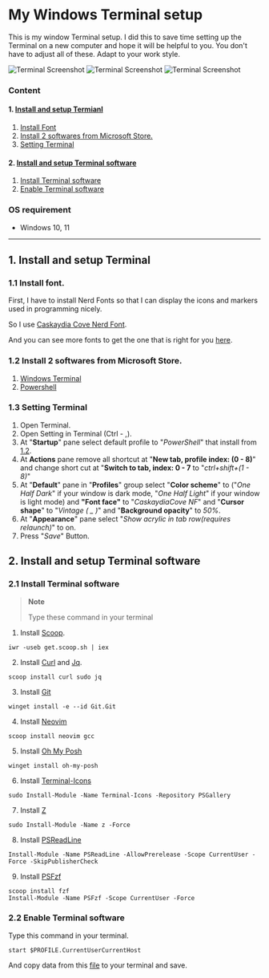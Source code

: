 # **My Windows Terminal setup**
This is my window Terminal setup.
I did this to save time setting up the Terminal on a new computer and hope it will be helpful to you.
You don't have to adjust all of these. Adapt to your work style.

![Terminal Screenshot](terminal%20screenshot%201.png)
![Terminal Screenshot](terminal%20screenshot%202.png)
![Terminal Screenshot](terminal%20screenshot%203.png)

### **Content**
#### 1. [Install and setup Termianl](Projects/Software%20Setup/Setup%20List/Window%20Terminal/Project/readme.md#1-install-and-setting-softwares)
1. [Install Font](Projects/Software%20Setup/Setup%20List/Window%20Terminal/Project/readme.md#11-install-font)
2. [Install 2 softwares from Microsoft Store.](Projects/Software%20Setup/Setup%20List/Window%20Terminal/Project/readme.md#12-install-2-softwares-from-microsoft-store)
3. [Setting Terminal](Projects/Software%20Setup/Setup%20List/Window%20Terminal/Project/readme.md#13-setting-terminal)
#### 2. [Install and setup Terminal software](Projects/Software%20Setup/Setup%20List/Window%20Terminal/Project/readme.md#2-install-and-setup-terminal-software)
1. [Install Terminal software](Projects/Software%20Setup/Setup%20List/Window%20Terminal/Project/readme.md#21-install-terminal-software)
2. [Enable Terminal software](Projects/Software%20Setup/Setup%20List/Window%20Terminal/Project/readme.md#22-enable-terminal-software)

### **OS requirement**
- Windows 10, 11

---

## **1. Install and setup Terminal**

### **1.1 Install font.**
First, I have to install Nerd Fonts so that I can display the icons and markers used in programming nicely.

So I use [Caskaydia Cove Nerd Font](https://github.com/ryanoasis/nerd-fonts/releases/download/v2.1.0/CascadiaCode.zip).

And you can see more fonts to get the one that is right for you [here](https://www.nerdfonts.com/).

### **1.2 Install 2 softwares from Microsoft Store.**
1. [Windows Terminal](https://www.microsoft.com/store/productId/9N0DX20HK701)
2. [Powershell](https://www.microsoft.com/store/productId/9MZ1SNWT0N5D)

### **1.3 Setting Terminal**
1. Open Terminal.
2. Open Setting in Terminal (Ctrl - ,).
3. At "**Startup**" pane select default profile to "*PowerShell*" that install from [1.2](Projects/Software%20Setup/Setup%20List/Window%20Terminal/Project/readme.md#12-install-2-softwares-from-microsoft-store).
4. At **Actions** pane remove all shortcut at "**New tab, profile index: (0 - 8)**" and change short cut at "**Switch to tab, index: 0 - 7** to "*ctrl+shift+(1 - 8)*"
5. At "**Default**" pane in "**Profiles**" group select "**Color scheme**" to ("*One Half Dark*" if your window is dark mode,  "*One Half Light*" if your window is light mode) and **"Font face"** to "*CaskaydiaCove NF*" and "**Cursor shape**" to  "*Vintage ( _ )*" and "**Background opacity**" to *50%*.
6. At "**Appearance**" pane select "*Show acrylic in tab row(requires relaunch)*" to on.
7. Press "*Save*" Button.

## **2. Install and setup Terminal software**

### **2.1 Install Terminal software**
> **Note**
>
> Type these command in your terminal

1. Install [Scoop](https://scoop.sh/).
```
iwr -useb get.scoop.sh | iex
```

2. Install [Curl](https://curl.se/) and [Jq](https://stedolan.github.io/jq/).
```
scoop install curl sudo jq
```

3. Install [Git](https://git-scm.com/) 
```
winget install -e --id Git.Git
```

4. Install [Neovim](https://neovim.io/)
```
scoop install neovim gcc
```

5. Install [Oh My Posh](https://ohmyposh.dev/)
```
winget install oh-my-posh
```

6. Install [Terminal-Icons](https://github.com/devblackops/Terminal-Icons)
```
sudo Install-Module -Name Terminal-Icons -Repository PSGallery
```

7. Install [Z](https://www.powershellgallery.com/packages/z/)
```
sudo Install-Module -Name z -Force
```

8. Install [PSReadLine](https://docs.microsoft.com/en-us/powershell/module/psreadline/)
```
Install-Module -Name PSReadLine -AllowPrerelease -Scope CurrentUser -Force -SkipPublisherCheck
```

9. Install [PSFzf](https://github.com/kelleyma49/PSFzf)
```
scoop install fzf
Install-Module -Name PSFzf -Scope CurrentUser -Force
```

### **2.2 Enable Terminal software**

Type this command in your terminal.
```
start $PROFILE.CurrentUserCurrentHost  
```

And copy data from this [file](Microsoft.PowerShell_profile.ps1) to your terminal and save.

